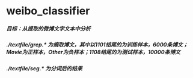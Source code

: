 # weibo_classifier
##### 目标：从提取的微博文字文本中分析
##### ./textfile/grep.* 为摘取博文，其中以1101结尾的为训练样本，6000条博文；Movie为正样本，Other为负样本；1108结尾的为测试样本，10000条博文
##### ./textfile/seg.* 为分词后的结果
